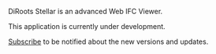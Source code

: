 DiRoots Stellar is an advanced Web IFC Viewer.

This application is currently under development. 

[Subscribe](http://eepurl.com/gercRT) to be notified about the new versions and updates.
